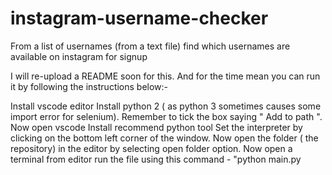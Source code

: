 # instagram-username-checker
From a list of usernames (from a text file) find which usernames are available on instagram for signup

I will re-upload a README soon for this. And for the time mean you can run it by following the instructions below:-

Install vscode editor
Install python 2 ( as python 3 sometimes causes some import error for selenium). Remember to tick the box saying " Add to path ".
Now open vscode
Install recommend python tool
Set the interpreter by clicking on the bottom left corner of the window.
Now open the folder ( the repository) in the editor by selecting open folder option.
Now open a terminal from editor
run the file using this command - "python main.py
